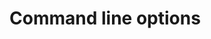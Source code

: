 Command line options
====================

<div class="sourceCode"><object width="702" height="1000" data="gbc.html"/></div>

